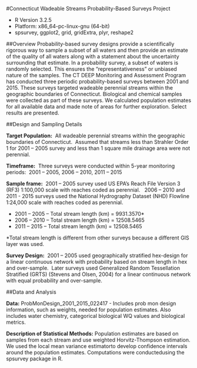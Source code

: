 #Connecticut Wadeable Streams Probability-Based Surveys Project
* R Version 3.2.5
* Platform: x86_64-pc-linux-gnu (64-bit)
* spsurvey, ggplot2, grid, gridExtra, plyr, reshape2

##Overview
Probability-based survey designs provide a scientifically rigorous way to sample a subset of all
waters and then provide an estimate of the quality of all waters along with a statement about the
uncertainty surrounding that estimate. In a probability survey, a subset of waters is randomly selected.
This ensures the “representativeness” or unbiased nature of the samples. The CT DEEP
Monitoring and Assessment Program has conducted three periodic probability-based surveys between
2001 and 2015. These surveys targeted wadeable perennial streams within the geographic
boundaries of Connecticut. Biological and chemical samples were collected as part of
these surveys. We calculated population estimates for all available data and made note of areas
for further exploration. Select results are presented.

##Design and Sampling Details

**Target Population:**  All wadeable perennial streams within the geographic boundaries of Connecticut.  Assumed that streams less than Strahler Order 1 for 2001 – 2005 survey and less than 1 square mile drainage area were not perennial.

**Timeframe:**  Three surveys were conducted within 5-year monitoring periods:  2001 – 2005, 2006 – 2010, 2011 – 2015

**Sample frame:**  2001 – 2005 survey used US EPA’s Reach File Version 3 (RF3) 1:100,000 scale with reaches coded as perennial.   2006 – 2010 and 2011 - 2015 surveys used the National Hydrography Dataset (NHD) Flowline 1:24,000 scale with reaches coded as perennial.

* 2001 – 2005 – Total stream length (km) = 9931.3570*
* 2006 – 2010 – Total stream length (km) = 12508.5465
* 2011 – 2015 – Total stream length (km) = 12508.5465

*Total stream length is different from other surveys because a different GIS layer was used.

**Survey Design:**  2001 – 2005 used geographically stratified hex-design for a linear continuous network with probability based on stream length in hex and over-sample.  Later surveys used Generalized Random Tessellation Stratified (GRTS) (Stevens and Olsen, 2004) for a linear continuous network with equal probability and over-sample.

##Data and Analysis

**Data:**  ProbMonDesign_2001_2015_022417 - Includes prob mon design information, such as weights, needed for population estimates.  Also includes water chemistry, categorical biological WQ values and biological metrics.

**Description of Statistical Methods:** Population estimates are based on samples from each stream and use weighted Horvitz-Thompson estimation. We used the local mean variance estimatorto develop confidence intervals around the population estimates. Computations were conductedusing the spsurvey package in R.



